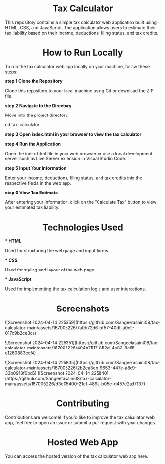 **<h1 align="center" id="title">Tax Calculator </h1>**
<p>This repository contains a simple tax calculator web application built using HTML, CSS, and JavaScript. The application allows users to estimate their tax liability based on their income, deductions, filing status, and tax credits.</p>

**<h1 align="center" id="title">How to Run Locally</h1>**
<p>To run the tax calculator web app locally on your machine, follow these steps:</p>

**<p> step 1 Clone the Repository</p>**
  Clone this repository to your local machine using Git or download the ZIP file.

**<p> step 2 Navigate to the Directory </p>**
Move into the project directory.

cd tax-calculator

**<p> step 3 Open index.html in your browser to view the tax calculator </p>**


**<p> step 4 Run the Application</p>**
Open the index.html file in your web browser or use a local development server such as Live Server extension in Visual Studio Code.

**<p> step 5 Input Your Information</p>**
Enter your income, deductions, filing status, and tax credits into the respective fields in the web app.

**<p> step 6 View Tax Estimate</p>**
After entering your information, click on the "Calculate Tax" button to view your estimated tax liability.

**<h1 align="center" id="title">Technologies Used</h1>**
**<p> * HTML</p>** Used for structuring the web page and input forms.
**<p> * CSS</P>** Used for styling and layout of the web page.
**<p> * JavaScript</p>** Used for implementing the tax calculation logic and user interactions.

**<h1 align="center" id="title"> Screenshots</h1>**
<p> ![Screenshot 2024-04-14 225359](https://github.com/Sangeetasaini08/tax-calculator-main/assets/167005226/7a0b72d6-bf57-40df-a0c9-017c9b2ce3ce)</P>
<p>![Screenshot 2024-04-14 225351](https://github.com/Sangeetasaini08/tax-calculator-main/assets/167005226/494b7517-852d-4e83-8e85-e1260883ecf4)</p>
![Screenshot 2024-04-14 225835](https://github.com/Sangeetasaini08/tax-calculator-main/assets/167005226/2b2ea3eb-9653-447e-a8c9-33b0918f0bd6)
![Screenshot 2024-04-14 225840](https://github.com/Sangeetasaini08/tax-calculator-main/assets/167005226/d3d05400-21cf-489a-b05e-d457e2ad7137)



**<h1 align="center" id="title"> Contributing </h1>**
Contributions are welcome! If you'd like to improve the tax calculator web app, feel free to open an issue or submit a pull request with your changes.

**<h1 align= "center" id = "title"> Hosted Web App </h1>**
You can access the hosted version of the tax calculator web app here.


